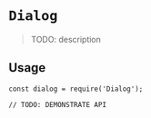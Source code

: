 # `Dialog`

> TODO: description

## Usage

```
const dialog = require('Dialog');

// TODO: DEMONSTRATE API
```
